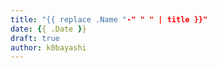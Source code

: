 ```yaml
---
title: "{{ replace .Name "-" " " | title }}"
date: {{ .Date }}
draft: true
author: k0bayashi
---
```

